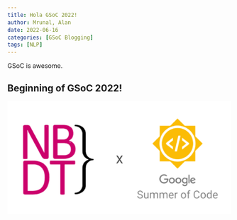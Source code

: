 ```yaml
---
title: Hola GSoC 2022!
author: Mrunal, Alan
date: 2022-06-16 
categories: [GSoC Blogging]
tags: [NLP]
---
```

GSoC is awesome.

## Beginning of GSoC 2022!

![Image](\Images\profile-pic\nbdt-gsoc-profile-pic.PNG)